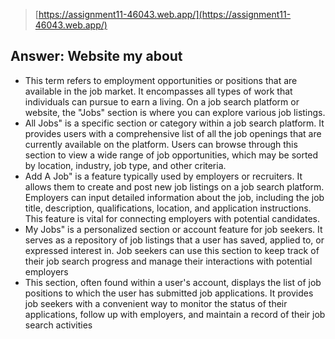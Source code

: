 
> [https://assignment11-46043.web.app/](https://assignment11-46043.web.app/)

## Answer: Website my about

- This term refers to employment opportunities or positions that are available in the job market. It encompasses all types of work that individuals can pursue to earn a living. On a job search platform or website, the "Jobs" section is where you can explore various job listings.
- All Jobs" is a specific section or category within a job search platform. It provides users with a comprehensive list of all the job openings that are currently available on the platform. Users can browse through this section to view a wide range of job opportunities, which may be sorted by location, industry, job type, and other criteria.
- Add A Job" is a feature typically used by employers or recruiters. It allows them to create and post new job listings on a job search platform. Employers can input detailed information about the job, including the job title, description, qualifications, location, and application instructions. This feature is vital for connecting employers with potential candidates.
- My Jobs" is a personalized section or account feature for job seekers. It serves as a repository of job listings that a user has saved, applied to, or expressed interest in. Job seekers can use this section to keep track of their job search progress and manage their interactions with potential employers
- This section, often found within a user's account, displays the list of job positions to which the user has submitted job applications. It provides job seekers with a convenient way to monitor the status of their applications, follow up with employers, and maintain a record of their job search activities
